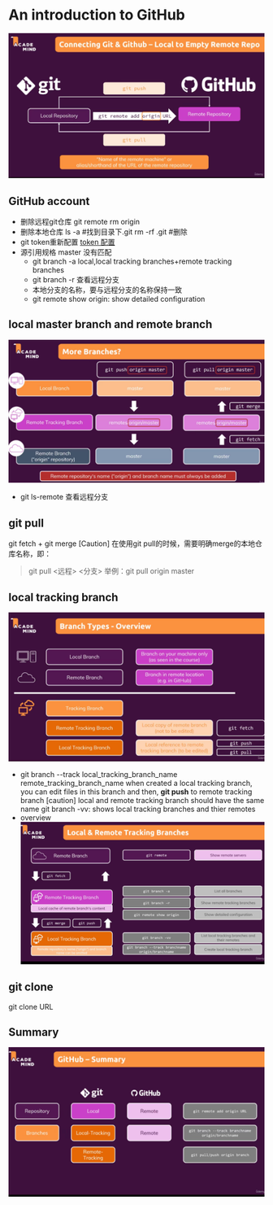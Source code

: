 # An introduction to GitHub
![](./Screenshot%202023-05-04%20at%2009.50.21.png)
## GitHub account
- 删除远程git仓库
git remote rm origin
- 删除本地仓库
 ls -a  #找到目录下.git
 rm -rf  .git   #删除
- git token重新配置
[token 配置](https://blog.csdn.net/qq_36160277/article/details/119785943)
- 源引用规格 master 没有匹配
  - git branch -a 
  local,local tracking branches+remote tracking branches
  - git branch -r
  查看远程分支
  - 本地分支的名称，要与远程分支的名称保持一致
  - git remote show origin: show detailed configuration
## local master branch and remote branch 
![](./Screenshot%202023-05-04%20at%2014.42.42.png)
  - git ls-remote
  查看远程分支
## git pull
git fetch + git merge
[Caution] 在使用git pull的时候，需要明确merge的本地仓库名称，即：
> git pull <远程> <分支>
> 举例：git pull origin master
## local tracking branch 
![](./Screenshot%202023-05-04%20at%2015.19.41.png)
- git branch --track local_tracking_branch_name remote_tracking_branch_name
when created a local tracking branch, you can edit files in this branch and then, **git push** to remote tracking branch
[caution] local and remote tracking branch should have the same name
git branch -vv: shows local tracking branches and thier remotes
- overview
![](./Screenshot%202023-05-04%20at%2016.42.56.png)
## git clone
git clone URL
## Summary 
![](./Screenshot%202023-05-04%20at%2021.55.08.png)
